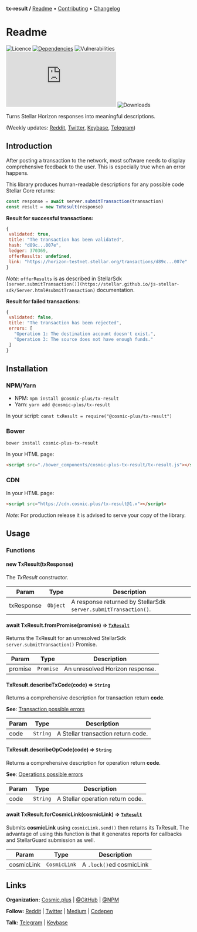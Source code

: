 **tx-result /**
[Readme](https://cosmic.plus/#view:js-tx-result)
• [Contributing](https://cosmic.plus/#view:js-tx-result/CONTRIBUTING)
• [Changelog](https://cosmic.plus/#view:js-tx-result/CHANGELOG)

# Readme

![Licence](https://img.shields.io/github/license/cosmic-plus/js-tx-result.svg)
[![Dependencies](https://badgen.net/david/dep/cosmic-plus/js-tx-result)](https://david-dm.org/cosmic-plus/js-tx-result)
![Vulnerabilities](https://snyk.io/test/npm/@cosmic-plus/tx-result/badge.svg)
![Bundle](https://badgen.net/badgesize/gzip/cosmic-plus/js-tx-result-web/master/tx-result.js?label=bundle)
![Downloads](https://badgen.net/npm/dt/@cosmic-plus/tx-result)

Turns Stellar Horizon responses into meaningful descriptions.

(Weekly updates: [Reddit](https://reddit.com/r/cosmic_plus),
[Twitter](https://twitter.com/cosmic_plus),
[Keybase](https://keybase.io/team/cosmic_plus),
[Telegram](https://t.me/cosmic_plus))

## Introduction

After posting a transaction to the network, most software needs to display
comprehensive feedback to the user. This is especially true when an error
happens.

This library produces human-readable descriptions for any possible code
Stellar Core returns:

```js
const response = await server.submitTransaction(transaction)
const result = new TxResult(response)
```

**Result for successful transactions:**

```js
{
 validated: true,
 title: "The transaction has been validated",
 hash: "d89c...007e",
 ledger: 370369,
 offerResults: undefined,
 link: "https://horizon-testnet.stellar.org/transactions/d89c...007e"
}
```

_Note:_ `offerResults` is as described in StellarSdk
`[server.submitTransaction()](https://stellar.github.io/js-stellar-sdk/Server.html#submitTransaction)`
documentation.

**Result for failed transactions:**

```js
{
 validated: false,
 title: "The transaction has been rejected",
 errors: [
   "Operation 1: The destination account doesn't exist.",
   "Operation 3: The source does not have enough funds."
 ]
}
```

## Installation

### NPM/Yarn

- NPM: `npm install @cosmic-plus/tx-result`
- Yarn: `yarn add @cosmic-plus/tx-result`

In your script: `const txResult = require("@cosmic-plus/tx-result")`

### Bower

`bower install cosmic-plus-tx-result`

In your HTML page:

```HTML
<script src="./bower_components/cosmic-plus-tx-result/tx-result.js"></script>
```

### CDN

In your HTML page:

```HTML
<script src="https://cdn.cosmic.plus/tx-result@1.x"></script>
```

_Note:_ For production release it is advised to serve your copy of the library.

## Usage

### Functions

#### new TxResult(txResponse)

The _TxResult_ constructor.

| Param      | Type     | Description                                                     |
| ---------- | -------- | --------------------------------------------------------------- |
| txResponse | `Object` | A response returned by StellarSdk `server.submitTransaction()`. |

#### await TxResult.fromPromise(promise) ⇒ [`TxResult`](#TxResult)

Returns the TxResult for an unresolved StellarSdk
`server.submitTransaction()` Promise.

| Param   | Type      | Description                     |
| ------- | --------- | ------------------------------- |
| promise | `Promise` | An unresolved Horizon response. |

#### TxResult.describeTxCode(code) ⇒ `String`

Returns a comprehensive description for transaction return **code**.

**See**: [Transaction possible errors](https://www.stellar.org/developers/guides/concepts/transactions.html#possible-errors)

| Param | Type     | Description                        |
| ----- | -------- | ---------------------------------- |
| code  | `String` | A Stellar transaction return code. |

#### TxResult.describeOpCode(code) ⇒ `String`

Returns a comprehensive description for operation return **code**.

**See**: [Operations possible errors](https://www.stellar.org/developers/guides/concepts/list-of-operations.html)

| Param | Type     | Description                      |
| ----- | -------- | -------------------------------- |
| code  | `String` | A Stellar operation return code. |

#### await TxResult.forCosmicLink(cosmicLink) ⇒ [`TxResult`](#TxResult)

Submits **cosmicLink** using `cosmicLink.send()` then returns its TxResult.
The advantage of using this function is that it generates reports for
callbacks and StellarGuard submission as well.

| Param      | Type         | Description              |
| ---------- | ------------ | ------------------------ |
| cosmicLink | `CosmicLink` | A `.lock()`ed cosmicLink |

## Links

**Organization:** [Cosmic.plus](https://cosmic.plus/) | [@GitHub](https://git.cosmic.plus) | [@NPM](https://www.npmjs.com/search?q=cosmic-plus)

**Follow:** [Reddit](https://reddit.com/r/cosmic_plus) | [Twitter](https://twitter.com/cosmic_plus) | [Medium](https://medium.com/cosmic-plus) | [Codepen](https://codepen.io/cosmic-plus)

**Talk:** [Telegram](https://t.me/cosmic_plus) | [Keybase](https://keybase.io/team/cosmic_plus)
